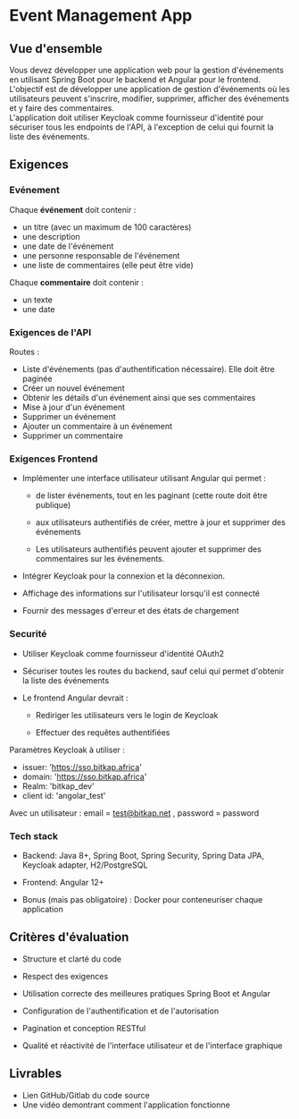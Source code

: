 # Event Management App

## Vue d'ensemble

Vous devez développer une application web pour la gestion d'événements en utilisant Spring Boot pour le backend et Angular pour le frontend. L'objectif est de développer une application de gestion d'événements où les utilisateurs peuvent s'inscrire, modifier, supprimer, afficher des événements et y faire des commentaires.\
L'application doit utiliser Keycloak comme fournisseur d'identité pour sécuriser tous les endpoints de l'API, à l'exception de celui qui fournit la liste des événements.

## Exigences

### Evénement

Chaque **événement** doit contenir :

* un titre (avec un maximum de 100 caractères)
* une description
* une date de l'événement
* une personne responsable de l'événement
* une liste de commentaires (elle peut être vide)

Chaque **commentaire** doit contenir :

* un texte
* une date

### Exigences de l'API

Routes :

* Liste d'événements (pas d'authentification nécessaire). Elle doit être paginée
* Créer un nouvel événement
* Obtenir les détails d'un événement ainsi que ses commentaires
* Mise à jour d'un événement
* Supprimer un événement
* Ajouter un commentaire à un événement
* Supprimer un commentaire

### Exigences Frontend

* Implémenter une interface utilisateur utilisant Angular qui permet :
  
  * de lister événements, tout en les paginant (cette route doit être publique)

  * aux utilisateurs authentifiés de créer, mettre à jour et supprimer des événements
  
  * Les utilisateurs authentifiés peuvent ajouter et supprimer des commentaires sur les événements.

* Intégrer Keycloak pour la connexion et la déconnexion.

* Affichage des informations sur l'utilisateur lorsqu'il est connecté

* Fournir des messages d'erreur et des états de chargement

### Securité

* Utiliser Keycloak comme fournisseur d'identité OAuth2

* Sécuriser toutes les routes du backend, sauf celui qui permet d'obtenir la liste des événements

* Le frontend Angular devrait :

  * Rediriger les utilisateurs vers le login de Keycloak

  * Effectuer des requêtes authentifiées

Paramètres Keycloak à utiliser :

* issuer: 'https://sso.bitkap.africa'
* domain: 'https://sso.bitkap.africa'
* Realm: 'bitkap_dev'
* client id: 'angolar_test'
  
Avec un utilisateur : email = test@bitkap.net , password = password  

### Tech stack

* Backend: Java 8+, Spring Boot, Spring Security, Spring Data JPA, Keycloak adapter, H2/PostgreSQL

* Frontend: Angular 12+

* Bonus (mais pas obligatoire) : Docker pour conteneuriser chaque application

## Critères d'évaluation

* Structure et clarté du code

* Respect des exigences

* Utilisation correcte des meilleures pratiques Spring Boot et Angular

* Configuration de l'authentification et de l'autorisation

* Pagination et conception RESTful

* Qualité et réactivité de l'interface utilisateur et de l'interface graphique

## Livrables

* Lien GitHub/Gitlab du code source
* Une vidéo demontrant comment l'application fonctionne
